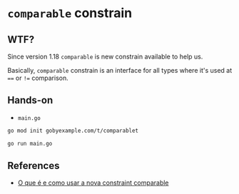 # `comparable` constrain

## WTF?

Since version 1.18 `comparable` is new constrain available to help us.

Basically, `comparable` constrain is an interface for all types where it's used at `==` or `!=` comparison.

## Hands-on

- `main.go`

```sh
go mod init gobyexample.com/t/comparablet

go run main.go
```

## References

- [O que é e como usar a nova constraint comparable](https://aprendagolang.com.br/2022/04/06/o-que-e-e-como-usar-a-nova-constraint-comparable/)
